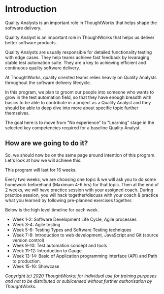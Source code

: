 # Introduction

Quality Analysts is an important role in ThoughtWorks that helps shape the software delivery.

Quality Analyst is an important role in ThoughtWorks that helps us deliver better software products.

Quality Analysts are usually responsible for detailed functionality testing with edge cases. They help teams achieve fast feedback by levaraging stable test automation suite. They are a key to achieving efficient and continuous quality software delivery.

At ThoughtWorks, quality oriented teams relies heavily on Quality Analysts throughout the software delivery lifecycle.

In this program, we plan to groom our people into someone who wants to grow in the test automation field, so that they have enough breadth with basics to be able to contribute in a project as a Quality Analyst and they should be able to deep dive into more about specific topic further themselves.

The goal here is to move from "No experience" to "Learning" stage in the selected key competencies required for a baseline Quality Analyst.

## How are we going to do it?

So, we should now be on the same page around intention of this program. Let's look at how we will achieve this.

This program will last for 16 weeks.

Every two weeks, we are choosing one topic & we will ask you to do some homework beforehand \(Maximum 4-6 hrs\) for that topic. Then at the end of 2 weeks, we will have practice session with your assigned coach. During practice session, you will hack together/discuss with your coach & practice what you learned by following pre-planned exercises together.

Below is the high level timeline for each week.

* Week 1-2: Software Development Life Cycle, Agile processes
* Week 3-4: Agile testing
* Week 5-6: Testing Types and Software Testing techniques
* Week 7-8: Introduction to web development, JavaScript and Git \(source version control\)
* Week 9-10: Test automation concept and tools
* Week 11-12: Introduction to Gauge
* Week 13-14: Basic of Application programming interface \(API\) and Path to production. 
* Week 15-16: Showcase

_Copyright \(c\) 2020 ThoughtWorks; for individual use for training purposes and not to be distributed or sublicensed without further authorisation by ThoughtWorks._

